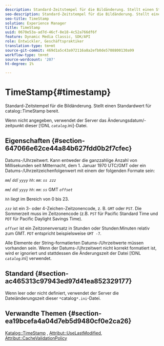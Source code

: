 ```yaml
---
description: Standard-Zeitstempel für die Bildänderung. Stellt einen Standardwert für den Katalog TimeStamp bereit.
seo-description: Standard-Zeitstempel für die Bildänderung. Stellt einen Standardwert für den Katalog TimeStamp bereit.
seo-title: TimeStamp
solution: Experience Manager
title: TimeStamp
uuid: 0670e53a-ad7d-46cf-8e18-4c52a766df6f
feature: Dynamic Media Classic, SDK/API
role: Entwickler, Geschäftspraktiker
translation-type: tm+mt
source-git-commit: 469d1a5c43a972116a8a2efb0de5708800130a99
workflow-type: tm+mt
source-wordcount: '207'
ht-degree: 1%

---
```



# TimeStamp{#timestamp}

Standard-Zeitstempel für die Bildänderung. Stellt einen Standardwert für catalog::TimeStamp bereit.

Wenn nicht angegeben, verwendet der Server das Änderungsdatum/-zeitpunkt dieser [!DNL *`catalog`*.ini]-Datei.

## Eigenschaften {#section-647066e62ce44a84b627fdd0b2f7cfec}

Datums-/Uhrzeitwert. Kann entweder die ganzzahlige Anzahl von Millisekunden seit Mitternacht, dem 1. Januar 1970 UTC/GMT oder ein Datums-/Uhrzeitzeichenfolgenwert mit einem der folgenden Formate sein:

*`mm`*/  *`dd`*/  *`yyyy`* *`hh`*:  *`mm`*:  *`ss zzz`*

*`mm`*/  *`dd`*/  *`yyyy`* *`hh`*:  *`mm`*:  *`ss`* GMT  *`offset`*

*`hh`* liegt im Bereich von 0 bis 23.

*`zzz`* ist ein 3- oder 4-Zeichen-Zeitzonencode, z. B.  `GMT` oder  `PST`. Die Sommerzeit muss im Zeitzonencode (z.B. `PST` für Pacific Standard Time und `PDT` für Pacific Daylight Savings Time).

*`offset`* ist ein Zeitzonenversatz in Stunden oder Stunden:Minuten relativ zum GMT. `PDT` entspricht beispielsweise `GMT -7`.

Alle Elemente der String-formatierten Datums-/Uhrzeitwerte müssen vorhanden sein. Wenn der Datums-/Uhrzeitwert nicht korrekt formatiert ist, wird er ignoriert und stattdessen die Änderungszeit der Datei [!DNL *`catalog`*.ini] verwendet.

## Standard {#section-ac465313c97943ed97d41ea852329177}

Wenn leer oder nicht definiert, verwendet der Server die Dateiänderungszeit dieser `*`catalog`*.ini`-Datei.

## Verwandte Themen {#section-ea19bcefa4a04d7eb5d9480cf0e2ca26}

[Katalog::TimeStamp](../../../../../is-api/image-catalog/image-serving-api-ref/c-image-catalog-reference/c-image-svg-data-reference/c-image-data-reference/r-timestamp-cat.md#reference-59a27b72f4cb4a53a3baba83214c4ded) ,  [Attribut::UseLastModified](../../../../../is-api/image-catalog/image-serving-api-ref/c-image-catalog-reference/c-attributes-reference/r-uselastmodified.md#reference-73ecc421e6864a38aec5a4775f06b8e8),  [Attribut::CacheValidationPolicy](../../../../../is-api/image-catalog/image-serving-api-ref/c-image-catalog-reference/c-attributes-reference/r-cachevalidationpolicy.md#reference-e55e52fd749041718a9af69fa2027b57)
